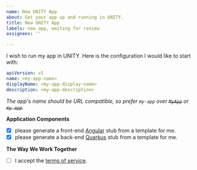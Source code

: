```yaml
---
name: New UNITY App
about: Get your app up and running in UNITY.
title: New UNITY App
labels: new app, waiting for review
assignees: ''

---
```


I wish to run my app in UNITY. Here is the configuration I would like to start with:

```yaml
apiVersion: v1
name: <my-app-name>
displayName: <my-app-display-name>
description: <my-app-description>
```

*The app's name should be URL compatible, so prefer `my-app` over ~~`MyApp`~~ or ~~`my app`~~.*

**Application Components**

 * [x] please generate a front-end [Angular](https://angular.io) stub from a template for me.
 * [x] please generate a back-end [Quarkus](https://quarkus.io) stub from a template for me.

**The Way We Work Together**

 * [ ] I accept the [terms of service](https://pages.atc-github.azure.cloud.bmw/UNITY/unity/Terms-of-Service.html).
